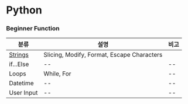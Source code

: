 # Python

### Beginner Function
| 분류 | 설명 | 비고 |
| --- | --- | --- |
| [Strings](https://www.w3schools.com/python/python_strings.asp) | Slicing, Modify, Format, Escape Characters |  |
| if...Else | -- | -- |
| Loops | While, For | -- |
| Datetime | -- | -- |
| User Input | -- | -- |
